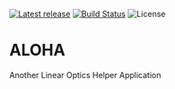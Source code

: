[![Latest release](https://img.shields.io/github/release/jmad/aloha.svg?maxAge=1000)](https://github.com/jmad/aloha/releases)
[![Build Status](https://travis-ci.com/jmad/aloha.svg?branch=master)](https://travis-ci.com/jmad/aloga)
![License](https://img.shields.io/github/license/jmad/aloha.svg)

# ALOHA

Another Linear Optics Helper Application